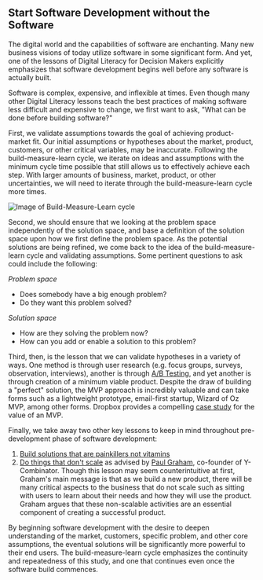 ## Start Software Development without the Software

The digital world and the capabilities of software are enchanting. Many new business visions of today utilize software in some significant form. And yet, one of the lessons of Digital Literacy for Decision Makers explicitly emphasizes that software development begins well before any software is actually built.

Software is complex, expensive, and inflexible at times. Even though many other Digital Literacy lessons teach the best practices of making software less difficult and expensive to change, we first want to ask, "What can be done before building software?"

First, we validate assumptions towards the goal of achieving product-market fit. Our initial assumptions or hypotheses about the market, product, customers, or other critical variables, may be inaccurate. Following the build-measure-learn cycle, we iterate on ideas and assumptions with the minimum cycle time possible that still allows us to effectively achieve each step. With larger amounts of business, market, product, or other uncertainties, we will need to iterate through the build-measure-learn cycle more times.

![Image of Build-Measure-Learn cycle](https://lh5.googleusercontent.com/TonKNQgXXkyFJkWD3tUHYjhotkOP_90OF7b37mESpAria_mOn_7u3F_u3DVqrG3eO4Pea3jd7KTu2xc_TVlh43i1BreaoY7q-CZpYqSc0aOPLYogcOBQXmSXW0YzDqwkWA)

Second, we should ensure that we looking at the problem space independently of the solution space, and base a definition of the solution space upon how we first define the problem space. As the potential solutions are being refined, we come back to the idea of the build-measure-learn cycle and validating assumptions. Some pertinent questions to ask could include the following:

*Problem space*
- Does somebody have a big enough problem?
- Do they want this problem solved?

*Solution space*
- How are they solving the problem now?
- How can you add or enable a solution to this problem?

Third, then, is the lesson that we can validate hypotheses in a variety of ways. One method is through user research (e.g. focus groups, surveys, observation, interviews), another is through [A/B Testing](https://en.wikipedia.org/wiki/A/B_testing), and yet another is through creation of a minimum viable product. Despite the draw of building a "perfect" solution, the MVP approach is incredibly valuable and can take forms such as a lightweight prototype, email-first startup, Wizard of Oz MVP, among other forms. Dropbox provides a compelling [case study](http://techcrunch.com/2011/10/19/dropbox-minimal-viable-product/) for the value of an MVP.

Finally, we take away two other key lessons to keep in mind throughout pre-development phase of software development:
1. [Build solutions that are painkillers not vitamins](http://www.forbes.com/sites/georgedeeb/2014/07/24/is-your-startup-building-a-vitamin-or-a-painkiller/)
2. [Do things that don't scale](http://paulgraham.com/ds.html) as advised by [Paul Graham](https://en.wikipedia.org/wiki/Paul_Graham_(computer_programmer)), co-founder of Y-Combinator. Though this lesson may seem counterintuitive at first, Graham's main message is that as we build a new product, there will be many critical aspects to the business that do not scale such as sitting with users to learn about their needs and how they will use the product. Graham argues that these non-scalable activities are an essential component of creating a successful product.

By beginning software development with the desire to deepen understanding of the market, customers, specific problem, and other core assumptions, the eventual solutions will be significantly more powerful to their end users. The build-measure-learn cycle emphasizes the continuity and repeatedness of this study, and one that continues even once the software build commences.
